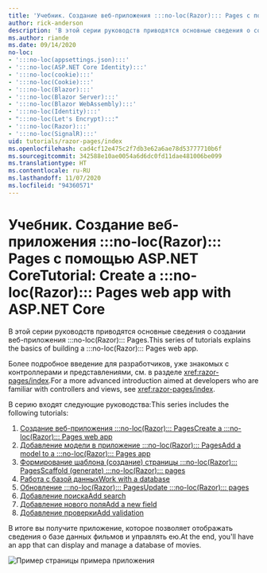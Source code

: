```yaml
---
title: 'Учебник. Создание веб-приложения :::no-loc(Razor)::: Pages с помощью ASP.NET Core'
author: rick-anderson
description: 'В этой серии руководств приводятся основные сведения о создании веб-приложения :::no-loc(Razor)::: Pages.'
ms.author: riande
ms.date: 09/14/2020
no-loc:
- ':::no-loc(appsettings.json):::'
- ':::no-loc(ASP.NET Core Identity):::'
- ':::no-loc(cookie):::'
- ':::no-loc(Cookie):::'
- ':::no-loc(Blazor):::'
- ':::no-loc(Blazor Server):::'
- ':::no-loc(Blazor WebAssembly):::'
- ':::no-loc(Identity):::'
- ":::no-loc(Let's Encrypt):::"
- ':::no-loc(Razor):::'
- ':::no-loc(SignalR):::'
uid: tutorials/razor-pages/index
ms.openlocfilehash: cad4cf12e475c2f7db3e62a6ae78d53777710b6f
ms.sourcegitcommit: 342588e10ae0054a6d6dc0fd11dae481006be099
ms.translationtype: HT
ms.contentlocale: ru-RU
ms.lasthandoff: 11/07/2020
ms.locfileid: "94360571"
---
```

# <a name="tutorial-create-a-no-locrazor-pages-web-app-with-aspnet-core"></a><span data-ttu-id="f00a1-103">Учебник. Создание веб-приложения :::no-loc(Razor)::: Pages с помощью ASP.NET Core</span><span class="sxs-lookup"><span data-stu-id="f00a1-103">Tutorial: Create a :::no-loc(Razor)::: Pages web app with ASP.NET Core</span></span>

<span data-ttu-id="f00a1-104">В этой серии руководств приводятся основные сведения о создании веб-приложения :::no-loc(Razor)::: Pages.</span><span class="sxs-lookup"><span data-stu-id="f00a1-104">This series of tutorials explains the basics of building a :::no-loc(Razor)::: Pages web app.</span></span> 

<span data-ttu-id="f00a1-105">Более подробное введение для разработчиков, уже знакомых с контроллерами и представлениями, см. в разделе <xref:razor-pages/index>.</span><span class="sxs-lookup"><span data-stu-id="f00a1-105">For a more advanced introduction aimed at developers who are familiar with controllers and views, see <xref:razor-pages/index>.</span></span>

<span data-ttu-id="f00a1-106">В серию входят следующие руководства:</span><span class="sxs-lookup"><span data-stu-id="f00a1-106">This series includes the following tutorials:</span></span>

1. [<span data-ttu-id="f00a1-107">Создание веб-приложения :::no-loc(Razor)::: Pages</span><span class="sxs-lookup"><span data-stu-id="f00a1-107">Create a :::no-loc(Razor)::: Pages web app</span></span>](xref:tutorials/razor-pages/razor-pages-start)
1. [<span data-ttu-id="f00a1-108">Добавление модели в приложение :::no-loc(Razor)::: Pages</span><span class="sxs-lookup"><span data-stu-id="f00a1-108">Add a model to a :::no-loc(Razor)::: Pages app</span></span>](xref:tutorials/razor-pages/model)
1. [<span data-ttu-id="f00a1-109">Формирование шаблона (создание) страницы :::no-loc(Razor)::: Pages</span><span class="sxs-lookup"><span data-stu-id="f00a1-109">Scaffold (generate) :::no-loc(Razor)::: pages</span></span>](xref:tutorials/razor-pages/page)
1. [<span data-ttu-id="f00a1-110">Работа с базой данных</span><span class="sxs-lookup"><span data-stu-id="f00a1-110">Work with a database</span></span>](xref:tutorials/razor-pages/sql)
1. [<span data-ttu-id="f00a1-111">Обновление :::no-loc(Razor)::: Pages</span><span class="sxs-lookup"><span data-stu-id="f00a1-111">Update :::no-loc(Razor)::: pages</span></span>](xref:tutorials/razor-pages/da1)
1. [<span data-ttu-id="f00a1-112">Добавление поиска</span><span class="sxs-lookup"><span data-stu-id="f00a1-112">Add search</span></span>](xref:tutorials/razor-pages/search)
1. [<span data-ttu-id="f00a1-113">Добавление нового поля</span><span class="sxs-lookup"><span data-stu-id="f00a1-113">Add a new field</span></span>](xref:tutorials/razor-pages/new-field)
1. [<span data-ttu-id="f00a1-114">Добавление проверки</span><span class="sxs-lookup"><span data-stu-id="f00a1-114">Add validation</span></span>](xref:tutorials/razor-pages/validation)

<span data-ttu-id="f00a1-115">В итоге вы получите приложение, которое позволяет отображать сведения о базе данных фильмов и управлять ею.</span><span class="sxs-lookup"><span data-stu-id="f00a1-115">At the end, you'll have an app that can display and manage a database of movies.</span></span>

![Пример страницы примера приложения](index/_static/sample-page.png)
